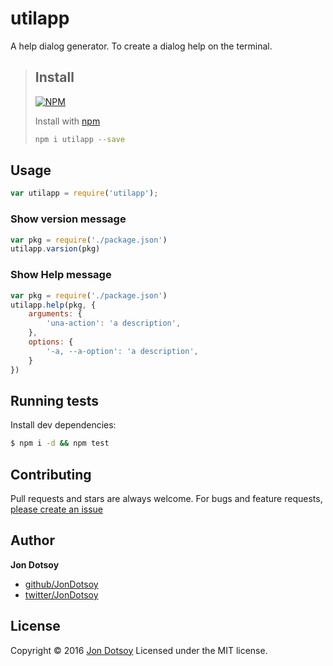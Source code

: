 # utilapp
A help dialog generator. To create a dialog help on the terminal.

> ## Install
>
> [![NPM](https://nodei.co/npm/utilapp.png?mini=true)](https://nodei.co/npm/utilapp/)
>
> Install with [npm](https://www.npmjs.com/)
>
> ```bash
> npm i utilapp --save
> ```

## Usage

```js
var utilapp = require('utilapp');
```

### Show version message

```js
var pkg = require('./package.json')
utilapp.varsion(pkg)
```

### Show Help message

```js
var pkg = require('./package.json')
utilapp.help(pkg, {
	arguments: {
		'una-action': 'a description',
	},
	options: {
		'-a, --a-option': 'a description',
	}
})
```


## Running tests
Install dev dependencies:

```sh
$ npm i -d && npm test
```


## Contributing
Pull requests and stars are always welcome. For bugs and feature requests, [please create an issue](https://github.com/JonDotsoy/utilapp/issues)


## Author
**Jon Dotsoy**

* [github/JonDotsoy](https://github.com/JonDotsoy)
* [twitter/JonDotsoy](http://twitter.com/JonDotsoy)


## License
Copyright © 2016 [Jon Dotsoy](http://jon.soy/)
Licensed under the MIT license.



